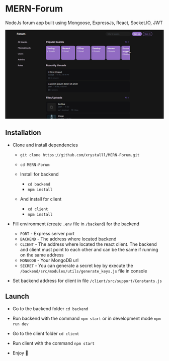 # MERN-Forum

NodeJs forum app built using Mongoose, ExpressJs, React, Socket.IO, JWT

![Forum screenshot](/screenshot.png)

## Installation
- Clone and install dependencies
  - `git clone https://github.com/xrystalll/MERN-Forum.git`
  - `cd MERN-Forum`

  - Install for backend
    - `cd backend`
    - `npm install`

  - And install for client
    - `cd client`
    - `npm install`

- Fill environment (create `.env` file in `/backend`) for the backend
  - `PORT` - Express server port
  - `BACKEND` - The address where located backend
  - `CLIENT` - The address where located the react client. The backend and client must point to each other and can be the same if running on the same address
  - `MONGODB` - Your MongoDB url
  - `SECRET` - You can generate a secret key by execute the `/backend/src/modules/utils/generate_keys.js` file in console

- Set backend address for client in file `/client/src/support/Constants.js`

## Launch
  - Go to the backend folder `cd backend`
  - Run backend with the command `npm start` or in development mode `npm run dev`

  - Go to the client folder `cd client`
  - Run client with the command `npm start`

  - Enjoy 🙌
